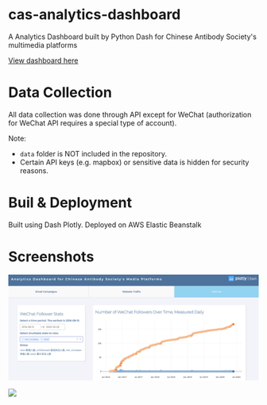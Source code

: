 # cas-analytics-dashboard
A Analytics Dashboard built by Python Dash for Chinese Antibody Society's multimedia platforms

[View dashboard here](https://analytics.chineseantibody-dev.org/)

# Data Collection
All data collection was done through API except for WeChat (authorization for WeChat API requires a special type of account).

Note: 
- `data` folder is NOT included in the repository. 
- Certain API keys (e.g. mapbox) or sensitive data is hidden for security reasons. 


# Buil & Deployment
Built using Dash Plotly. Deployed on AWS Elastic Beanstalk

# Screenshots
![](screenshots/screenshot_1.png)

![](screnshots/screenshot_2.png)
